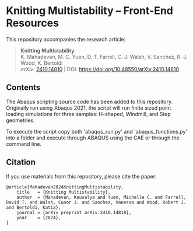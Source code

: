 # Knitting Multistability – Front-End Resources

This repository accompanies the research article:

> **Knitting Multistability**  
> K. Mahadevan, M. C. Yuen, D. T. Farrell, C. J. Walsh, V. Sanchez, R. J. Wood, K. Bertoldi  
> *arXiv:* [2410.14810](https://arxiv.org/abs/2410.14810)  | DOI: https://doi.org/10.48550/arXiv.2410.14810


## Contents
The Abaqus scripting source code has been added to this repository. Originally run using Abaqus 2021, the script will run finite sized point loading simulations for three samples: H-shaped, Windmill, and Step geometries.

To execute the script copy both 'abaqus_run.py' and 'abaqus_functions.py' into a folder and execute through ABAQUS using the CAE or through the command line.


## Citation
If you use materials from this repository, please cite the paper:
```
@article{Mahadevan2024KnittingMultistability,
	title   = {Knitting Multistability},
	author  = {Mahadevan, Kausalya and Yuen, Michelle C. and Farrell, David T. and Walsh, Conor J. and Sanchez, Vanessa and Wood, Robert J. and Bertoldi, Katia},
	journal = {arXiv preprint arXiv:2410.14810},
	year    = {2024},
}
```
